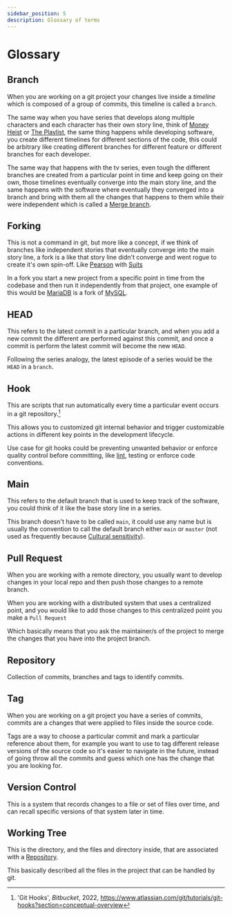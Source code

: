 ```yaml
---
sidebar_position: 5
description: Glossary of terms
---
```


# Glossary

## Branch

When you are working on a git project your changes live inside a _timeline_ which is composed of a group of commits, this timeline is called a `branch`.

The same way when you have series that develops along multiple characters and each character has their own story line, think of [Money Heist](https://en.wikipedia.org/wiki/Money_Heist) or [The Playlist](<https://en.wikipedia.org/wiki/The_Playlist_(TV_series)>), the same thing happens while developing software, you create different timelines for different sections of the code, this could be arbitrary like creating different branches for different feature or different branches for each developer.

The same way that happens with the tv series, even tough the different branches are created from a particular point in time and keep going on their own, those timelines eventually converge into the main story line, and the same happens with the software where eventually they converged into a branch and bring with them all the changes that happens to them while their were independent which is called a [Merge branch](https://git-scm.com/book/en/v2/Git-Branching-Basic-Branching-and-Merging).

## Forking

This is not a command in git, but more like a concept, if we think of branches like independent stories that eventually converge into the main story line, a fork is a like that story line didn't converge and went rogue to create it's own spin-off. Like [Pearson](https://www.imdb.com/title/tt8115460/) with [Suits](https://www.imdb.com/title/tt1632701/)

In a fork you start a new project from a specific point in time from the codebase and then run it independently from that project, one example of this would be [MariaDB](https://mariadb.org) is a fork of [MySQL](https://mariadb.org).

## HEAD

This refers to the latest commit in a particular branch, and when you add a new commit the different are performed against this commit, and once a commit is perform the latest commit will become the new `HEAD`.

Following the series analogy, the latest episode of a series would be the `HEAD` in a `branch`.

## Hook

This are scripts that run automatically every time a particular event occurs in a git repository.[^1]

This allows you to customized git internal behavior and trigger customizable actions in different key points in the development lifecycle.

Use case for git hooks could be preventing unwanted behavior or enforce quality control before committing, like [lint](https://en.wikipedia.org/wiki/Lint_%28software%29), testing or enforce code conventions.

## Main

This refers to the default branch that is used to keep track of the software, you could think of it like the base story line in a series.

This branch doesn't have to be called `main`, it could use any name but is usually the convention to call the default branch either `main` or `master` (not used as frequently because [Cultural sensitivity](https://www.theserverside.com/feature/Why-GitHub-renamed-its-master-branch-to-main)).

## Pull Request

When you are working with a remote directory, you usually want to develop changes in your local repo and then push those changes to a remote branch.

When you are working with a distributed system that uses a centralized point, and you would like to add those changes to this centralized point you make a `Pull Request`

Which basically means that you ask the maintainer/s of the project to merge the changes that you have into the project branch.

## Repository

Collection of commits, branches and tags to identify commits.

## Tag

When you are working on a git project you have a series of commits, commits are a changes that were applied to files inside the source code.

Tags are a way to choose a particular commit and mark a particular reference about them, for example you want to use to tag different release versions of the source code so it's easier to navigate in the future, instead of going throw all the commits and guess which one has the change that you are looking for.

## Version Control

This is a system that records changes to a file or set of files over time, and can recall specific versions of that system later in time.

## Working Tree

This is the directory, and the files and directory inside, that are associated with a [Repository](#repository).

This basically described all the files in the project that can be handled by git.

[^1]: 'Git Hooks', _Bitbucket_, 2022, https://www.atlassian.com/git/tutorials/git-hooks?section=conceptual-overview
